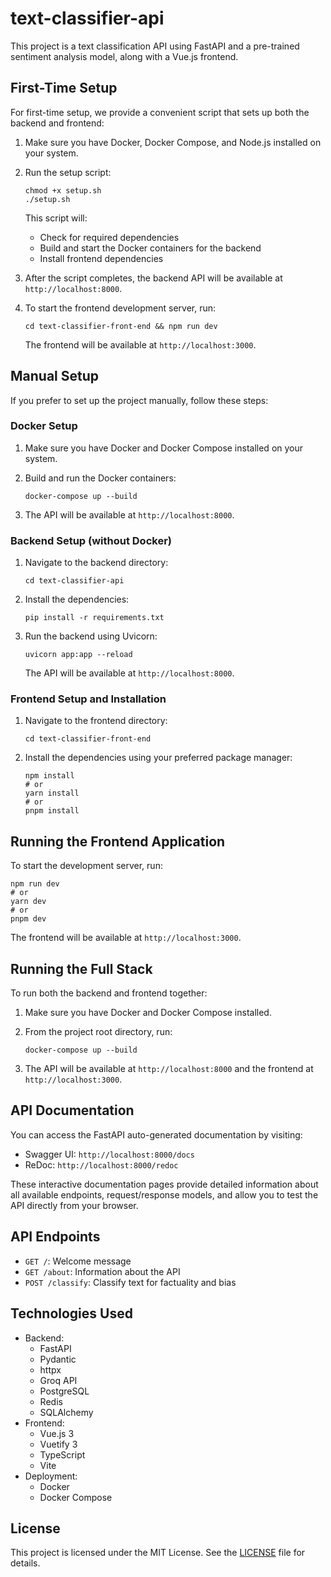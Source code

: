# text-classifier-api

This project is a text classification API using FastAPI and a pre-trained sentiment analysis model, along with a Vue.js frontend.

## First-Time Setup

For first-time setup, we provide a convenient script that sets up both the backend and frontend:

1. Make sure you have Docker, Docker Compose, and Node.js installed on your system.

2. Run the setup script:

   ```
   chmod +x setup.sh
   ./setup.sh
   ```

   This script will:
   - Check for required dependencies
   - Build and start the Docker containers for the backend
   - Install frontend dependencies

3. After the script completes, the backend API will be available at `http://localhost:8000`.

4. To start the frontend development server, run:

   ```
   cd text-classifier-front-end && npm run dev
   ```

   The frontend will be available at `http://localhost:3000`.

## Manual Setup

If you prefer to set up the project manually, follow these steps:

### Docker Setup

1. Make sure you have Docker and Docker Compose installed on your system.

2. Build and run the Docker containers:

   ```
   docker-compose up --build
   ```

3. The API will be available at `http://localhost:8000`.

### Backend Setup (without Docker)

1. Navigate to the backend directory:

   ```
   cd text-classifier-api
   ```

2. Install the dependencies:

   ```
   pip install -r requirements.txt
   ```

3. Run the backend using Uvicorn:

   ```
   uvicorn app:app --reload
   ```

   The API will be available at `http://localhost:8000`.

### Frontend Setup and Installation

1. Navigate to the frontend directory:

   ```
   cd text-classifier-front-end
   ```

2. Install the dependencies using your preferred package manager:

   ```
   npm install
   # or
   yarn install
   # or
   pnpm install
   ```

## Running the Frontend Application

To start the development server, run:

```
npm run dev
# or
yarn dev
# or
pnpm dev
```

The frontend will be available at `http://localhost:3000`.

## Running the Full Stack

To run both the backend and frontend together:

1. Make sure you have Docker and Docker Compose installed.
2. From the project root directory, run:

   ```
   docker-compose up --build
   ```

3. The API will be available at `http://localhost:8000` and the frontend at `http://localhost:3000`.

## API Documentation

You can access the FastAPI auto-generated documentation by visiting:

- Swagger UI: `http://localhost:8000/docs`
- ReDoc: `http://localhost:8000/redoc`

These interactive documentation pages provide detailed information about all available endpoints, request/response models, and allow you to test the API directly from your browser.

## API Endpoints

- `GET /`: Welcome message
- `GET /about`: Information about the API
- `POST /classify`: Classify text for factuality and bias

## Technologies Used

- Backend:
  - FastAPI
  - Pydantic
  - httpx
  - Groq API
  - PostgreSQL
  - Redis
  - SQLAlchemy
- Frontend:
  - Vue.js 3
  - Vuetify 3
  - TypeScript
  - Vite
- Deployment:
  - Docker
  - Docker Compose

## License

This project is licensed under the MIT License. See the [LICENSE](LICENSE) file for details.